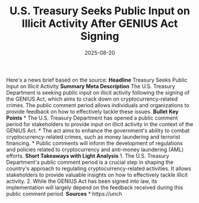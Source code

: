 ﻿---
title: U.S. Treasury Seeks Public Input on Illicit Activity After GENIUS Act Signing
date: '2025-08-20'
category: Markets
summary: ''
slug: us treasury seeks public input on illicit activity after gen
source_urls:
- https://unchainedcrypto.com/u-s-treasury-seeks-public-input-on-illicit-activity-after-genius-act-signing/
seo:
  title: U.S. Treasury Seeks Public Input on Illicit Activity After GENIUS Act Signing
    | Hash n Hedge
  description: ''
  keywords:
  - news
  - markets
  - brief
---

Here's a news brief based on the source:  **Headline** Treasury Seeks Public Input on Illicit Activity  **Summary Meta Description** The U.S. Treasury Department is seeking public input on illicit activity following the signing of the GENIUS Act, which aims to crack down on cryptocurrency-related crimes. The public comment period allows individuals and organizations to provide feedback on how to effectively tackle these issues.  **Bullet Key Points**  * The U.S. Treasury Department has opened a public comment period for stakeholders to provide input on illicit activity in the context of the GENIUS Act. * The act aims to enhance the government's ability to combat cryptocurrency-related crimes, such as money laundering and terrorist financing. * Public comments will inform the development of regulations and policies related to cryptocurrency and anti-money laundering (AML) efforts.  **Short Takeaways with Light Analysis**  1. The U.S. Treasury Department's public comment period is a crucial step in shaping the country's approach to regulating cryptocurrency-related activities. It allows stakeholders to provide valuable insights on how to effectively tackle illicit activity. 2. While the GENIUS Act has been signed into law, its implementation will largely depend on the feedback received during this public comment period.  **Sources** * https://unch
